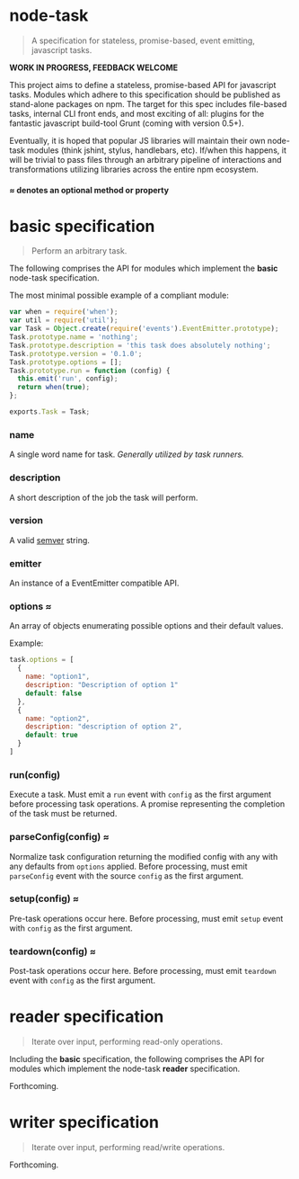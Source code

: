 # node-task
> A specification for stateless, promise-based, event emitting, javascript tasks.

**WORK IN PROGRESS, FEEDBACK WELCOME**

This project aims to define a stateless, promise-based API for javascript tasks. Modules which adhere to this specification should be published as stand-alone packages on npm. The target for this spec includes file-based tasks, internal CLI front ends, and most exciting of all: plugins for the fantastic javascript build-tool Grunt (coming with version 0.5+).

Eventually, it is hoped that popular JS libraries will maintain their own node-task modules (think jshint, stylus, handlebars, etc). If/when this happens, it will be trivial to pass files through an arbitrary pipeline of interactions and transformations utilizing libraries across the entire npm ecosystem.

#### __≈__ denotes an __optional__ method or property

# basic specification
> Perform an arbitrary task.

The following comprises the API for modules which implement the **basic** node-task specification.

The most minimal possible example of a compliant module:
```js
var when = require('when');
var util = require('util');
var Task = Object.create(require('events').EventEmitter.prototype);
Task.prototype.name = 'nothing';
Task.prototype.description = 'this task does absolutely nothing';
Task.prototype.version = '0.1.0';
Task.prototype.options = [];
Task.prototype.run = function (config) {
  this.emit('run', config);
  return when(true);
};

exports.Task = Task;
```

### name
A single word name for task.  *Generally utilized by task runners.*

### description
A short description of the job the task will perform.

### version
A valid [semver](http://semver.org/) string.

### emitter
An instance of a EventEmitter compatible API.

### options ≈
An array of objects enumerating possible options and their default values.

Example:
```js
task.options = [
  {
    name: "option1",
    description: "Description of option 1"
    default: false
  },
  {
    name: "option2",
    description: "description of option 2",
    default: true
  }
]
```

### run(config)
Execute a task. Must emit a `run` event with `config` as the first argument before processing task operations. A promise representing the completion of the task must be returned.

### parseConfig(config) ≈
Normalize task configuration returning the modified config with any with any defaults from `options` applied. Before processing, must emit `parseConfig` event with the source `config` as the first argument.

### setup(config) ≈
Pre-task operations occur here. Before processing, must emit `setup` event with `config` as the first argument.

### teardown(config) ≈
Post-task operations occur here. Before processing, must emit `teardown` event with `config` as the first argument.

# reader specification
> Iterate over input, performing read-only operations.

Including the **basic** specification, the following comprises the API for modules which implement the node-task **reader** specification.

Forthcoming.

# writer specification
> Iterate over input, performing read/write operations.

Forthcoming.
